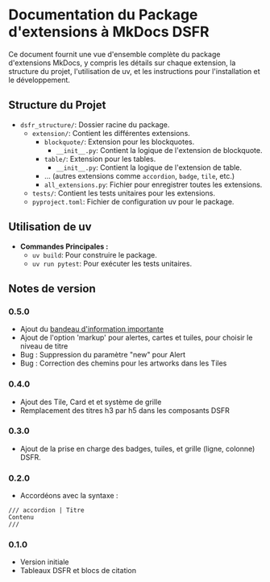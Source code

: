 # Documentation du Package d'extensions à MkDocs DSFR

Ce document fournit une vue d'ensemble complète du package d'extensions MkDocs, y compris les détails sur chaque
extension, la structure du projet, l'utilisation de uv, et les instructions pour l'installation et le développement.

## Structure du Projet

- `dsfr_structure/`: Dossier racine du package.
  - `extension/`: Contient les différentes extensions.
    - `blockquote/`: Extension pour les blockquotes.
      - `__init__.py`: Contient la logique de l'extension de blockquote.
    - `table/`: Extension pour les tables.
      - `__init__.py`: Contient la logique de l'extension de table.
    - ... (autres extensions comme `accordion`, `badge`, `tile`, etc.)
    - `all_extensions.py`: Fichier pour enregistrer toutes les extensions.
  - `tests/`: Contient les tests unitaires pour les extensions.
  - `pyproject.toml`: Fichier de configuration uv pour le package.

## Utilisation de uv

- **Commandes Principales :**
  - `uv build`: Pour construire le package.
  - `uv run pytest`: Pour exécuter les tests unitaires.

## Notes de version

### 0.5.0

- Ajout du [bandeau d'information importante](https://www.systeme-de-design.gouv.fr/composants-et-modeles/composants/bandeau-d-information-importante/)
- Ajout de l'option 'markup' pour alertes, cartes et tuiles, pour choisir le niveau de titre
- Bug : Suppression du paramètre "new" pour Alert
- Bug : Correction des chemins pour les artworks dans les Tiles

### 0.4.0

- Ajout des Tile, Card et et système de grille
- Remplacement des titres h3 par h5 dans les composants DSFR

### 0.3.0

- Ajout de la prise en charge des badges, tuiles, et grille (ligne, colonne) DSFR.

### 0.2.0

- Accordéons avec la syntaxe :

```
/// accordion | Titre
Contenu
///
```

### 0.1.0

- Version initiale
- Tableaux DSFR et blocs de citation
